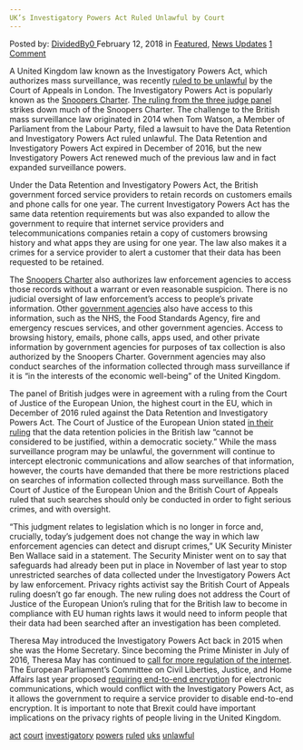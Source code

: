 ```yaml
---
UK’s Investigatory Powers Act Ruled Unlawful by Court
---
```

<article class="post-listing post-24784 post type-post status-publish format-standard has-post-thumbnail hentry 
 tag-act tag-court tag-investigatory tag-powers tag-ruled tag-uks tag-unlawful">
<div class="post-inner">
<span>Posted by: <a href="https://www.deepdotweb.com/author/dividedby0/" title="">DividedBy0 </a></span>
<span>February 12, 2018</span>
<span>in <a href="https://www.deepdotweb.com/category/deepdot-news/" rel="category tag">Featured</a>, <a href="https://www.deepdotweb.com/category/news-updates/" rel="category tag">News Updates</a></span>
<span><a href="https://www.deepdotweb.com/2018/02/12/uks-investigatory-powers-act-ruled-unlawful-court/#comments">1 Comment</a></span>


<p>A United Kingdom law known as the Investigatory Powers Act, which authorizes mass surveillance, was recently <a href="https://theintercept.com/2018/01/30/u-k-court-finds-governments-surveillance-law-unlawful/">ruled to be unlawful</a> by the Court of Appeals in London. The Investigatory Powers Act is popularly known as the <a href="https://www.deepdotweb.com/2015/05/14/snoopers-charter-the-most-spied-on-country-in-the-world-is-about-to-get-worse/">Snoopers Charter</a>. <a href="https://assets.documentcloud.org/documents/4362101/Watson-v-SSHD.txt">The ruling from the three judge panel</a> strikes down much of the Snoopers Charter. The challenge to the British mass surveillance law originated in 2014 when Tom Watson, a Member of Parliament from the Labour Party, filed a lawsuit to have the Data Retention and Investigatory Powers Act ruled unlawful. The Data Retention and Investigatory Powers Act expired in December of 2016, but the new Investigatory Powers Act renewed much of the previous law and in fact expanded surveillance powers.</p>
<p>Under the Data Retention and Investigatory Powers Act, the British government forced service providers to retain records on customers emails and phone calls for one year. The current Investigatory Powers Act has the same data retention requirements but was also expanded to allow the government to require that internet service providers and telecommunications companies retain a copy of customers browsing history and what apps they are using for one year. The law also makes it a crimes for a service provider to alert a customer that their data has been requested to be retained.</p>
<p>The <a href="https://www.deepdotweb.com/2017/05/21/leaked-uk-privacy-law-requires-isp-spying-hacking/">Snoopers Charter</a> also authorizes law enforcement agencies to access those records without a warrant or even reasonable suspicion. There is no judicial oversight of law enforcement’s access to people’s private information. Other <a href="https://en.wikipedia.org/wiki/Investigatory_Powers_Act_2016">government agencies</a> also have access to this information, such as the NHS, the Food Standards Agency, fire and emergency rescues services, and other government agencies. Access to browsing history, emails, phone calls, apps used, and other private information by government agencies for purposes of tax collection is also authorized by the Snoopers Charter. Government agencies may also conduct searches of the information collected through mass surveillance if it is “in the interests of the economic well-being” of the United Kingdom.</p>
<p>The panel of British judges were in agreement with a ruling from the Court of Justice of the European Union, the highest court in the EU, which in December of 2016 ruled against the Data Retention and Investigatory Powers Act. The Court of Justice of the European Union stated <a href="https://theintercept.com/2016/12/21/in-major-privacy-victory-top-eu-court-rules-against-mass-surveillance/">in their ruling</a> that the data retention policies in the British law “cannot be considered to be justified, within a democratic society.” While the mass surveillance program may be unlawful, the government will continue to intercept electronic communications and allow searches of that information, however, the courts have demanded that there be more restrictions placed on searches of information collected through mass surveillance. Both the Court of Justice of the European Union and the British Court of Appeals ruled that such searches should only be conducted in order to fight serious crimes, and with oversight.</p>
<p>“This judgment relates to legislation which is no longer in force and, crucially, today&#8217;s judgement does not change the way in which law enforcement agencies can detect and disrupt crimes,” UK Security Minister Ben Wallace said in a statement. The Security Minister went on to say that safeguards had already been put in place in November of last year to stop unrestricted searches of data collected under the Investigatory Powers Act by law enforcement. Privacy rights activist say the British Court of Appeals ruling doesn’t go far enough. The new ruling does not address the Court of Justice of the European Union’s ruling that for the British law to become in compliance with EU human rights laws it would need to inform people that their data had been searched after an investigation has been completed.</p>
<p>Theresa May introduced the Investigatory Powers Act back in 2015 when she was the Home Secretary. Since becoming the Prime Minister in July of 2016, Theresa May has continued to <a href="https://www.deepdotweb.com/2017/06/06/uk-conservatives-pledge-control-internet-new-regulations/">call for more regulation of the internet</a>. The European Parliament’s Committee on Civil Liberties, Justice, and Home Affairs last year proposed <a href="https://www.deepdotweb.com/2017/07/06/eu-parliament-committee-proposes-requiring-end-to-end/">requiring end-to-end encryption</a> for electronic communications, which would conflict with the Investigatory Powers Act, as it allows the government to require a service provider to disable end-to-end encryption. It is important to note that Brexit could have important implications on the privacy rights of people living in the United Kingdom.</p>
</div>
<a href="https://www.deepdotweb.com/tag/act/" rel="tag">act</a> <a href="https://www.deepdotweb.com/tag/court/" rel="tag">court</a> <a href="https://www.deepdotweb.com/tag/investigatory/" rel="tag">investigatory</a> <a href="https://www.deepdotweb.com/tag/powers/" rel="tag">powers</a> <a href="https://www.deepdotweb.com/tag/ruled/" rel="tag">ruled</a> <a href="https://www.deepdotweb.com/tag/uks/" rel="tag">uks</a> <a href="https://www.deepdotweb.com/tag/unlawful/" rel="tag">unlawful</a></span> <span style="display:none" class="updated">2018-02-12<a href="https://www.deepdotweb.com/author/dividedby0/" title="Posts by DividedBy0" rel="author">DividedBy0</a></strong></div>

